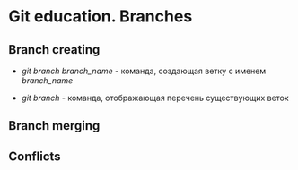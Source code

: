 # Git education. Branches

## Branch creating

* *git branch branch_name* - команда, создающая ветку с именем *branch_name*

* *git branch* - команда, отображающая перечень существующих веток

## Branch merging

## Conflicts